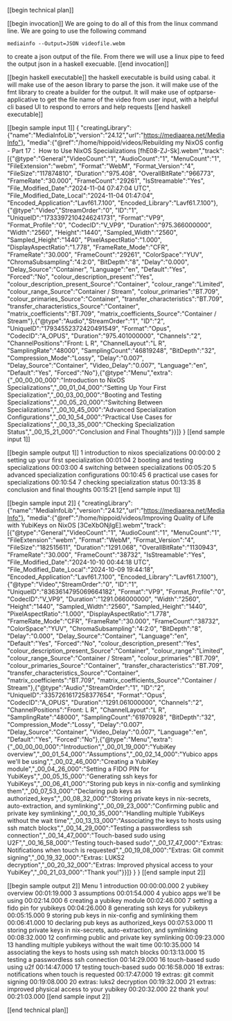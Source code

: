 [[begin technical plan]]

[[begin invocation]]
We are going to do all of this from the linux command line. We are going to use
the following command

```
mediainfo --Output=JSON videofile.webm
```

to create a json output of the file. From there we will use a linux pipe to feed
the output json in a haskell execuable.
[[end invocation]]


[[begin haskell executable]]
the haskell executable is build using cabal.  it will make use of the aeson
library to parse the json. it will make use of the fmt library to create a
builder for the output.  It will make use of optparse-applicative to get the
file name of the video from user input, with a helpful cli based UI to respond
to errors and help requests
[[end haskell executable]]

[[begin sample input 1]]
{
"creatingLibrary":{"name":"MediaInfoLib","version":"24.12","url":"https://mediaarea.net/MediaInfo"},
"media":{"@ref":"/home/hippoid/videos/Rebuilding my NixOS config - Part 17： How to Use NixOS Specializations [fhE08-ZJ-Sk].webm","track":[{"@type":"General","VideoCount":"1",
"AudioCount":"1",
"MenuCount":"1",
"FileExtension":"webm",
"Format":"WebM",
"Format_Version":"4",
"FileSize":"117874810",
"Duration":"975.408",
"OverallBitRate":"966773",
"FrameRate":"30.000",
"FrameCount":"29261",
"IsStreamable":"Yes",
"File_Modified_Date":"2024-11-04 07:47:04 UTC",
"File_Modified_Date_Local":"2024-11-04 01:47:04",
"Encoded_Application":"Lavf61.7.100",
"Encoded_Library":"Lavf61.7.100"},{"@type":"Video","StreamOrder":"0",
"ID":"1",
"UniqueID":"17333972104246241731",
"Format":"VP9",
"Format_Profile":"0",
"CodecID":"V_VP9",
"Duration":"975.366000000",
"Width":"2560",
"Height":"1440",
"Sampled_Width":"2560",
"Sampled_Height":"1440",
"PixelAspectRatio":"1.000",
"DisplayAspectRatio":"1.778",
"FrameRate_Mode":"CFR",
"FrameRate":"30.000",
"FrameCount":"29261",
"ColorSpace":"YUV",
"ChromaSubsampling":"4:2:0",
"BitDepth":"8",
"Delay":"0.000",
"Delay_Source":"Container",
"Language":"en",
"Default":"Yes",
"Forced":"No",
"colour_description_present":"Yes",
"colour_description_present_Source":"Container",
"colour_range":"Limited",
"colour_range_Source":"Container / Stream",
"colour_primaries":"BT.709",
"colour_primaries_Source":"Container",
"transfer_characteristics":"BT.709",
"transfer_characteristics_Source":"Container",
"matrix_coefficients":"BT.709",
"matrix_coefficients_Source":"Container / Stream"},{"@type":"Audio","StreamOrder":"1",
"ID":"2",
"UniqueID":"17934552372420491549",
"Format":"Opus",
"CodecID":"A_OPUS",
"Duration":"975.401000000",
"Channels":"2",
"ChannelPositions":"Front: L R",
"ChannelLayout":"L R",
"SamplingRate":"48000",
"SamplingCount":"46819248",
"BitDepth":"32",
"Compression_Mode":"Lossy",
"Delay":"0.007",
"Delay_Source":"Container",
"Video_Delay":"0.007",
"Language":"en",
"Default":"Yes",
"Forced":"No"},{"@type":"Menu","extra":{"_00_00_00_000":"Introduction to NixOS Specializations","_00_01_04_000":"Setting Up Your First Specialization","_00_03_00_000":"Booting and Testing Specializations","_00_05_20_000":"Switching Between Specializations","_00_10_45_000":"Advanced Specialization Configurations","_00_10_54_000":"Practical Use Cases for Specializations","_00_13_35_000":"Checking Specialization Status","_00_15_21_000":"Conclusion and Final Thoughts"}}]}
}
[[end sample input 1]]

[[begin sample output 1]]
1   introduction to nixos specializations      00:00:00
2   setting up your first specialization       00:01:04
2   booting and testing specializations        00:03:00
4   switching between specializations          00:05:20
5   advanced specialization configurations     00:10:45
6   practical use cases for specializations    00:10:54
7   checking specialization status             00:13:35
8   conclusion and final thoughts              00:15:21
[[end sample input 1]]

[[begin sample input 2]]
{
"creatingLibrary":{"name":"MediaInfoLib","version":"24.12","url":"https://mediaarea.net/MediaInfo"},
"media":{"@ref":"/home/hippoid/videos/Improving Quality of Life with YubiKeys on NixOS [3CeXbONjIgE].webm","track":[{"@type":"General","VideoCount":"1",
"AudioCount":"1",
"MenuCount":"1",
"FileExtension":"webm",
"Format":"WebM",
"Format_Version":"4",
"FileSize":"182515611",
"Duration":"1291.068",
"OverallBitRate":"1130943",
"FrameRate":"30.000",
"FrameCount":"38732",
"IsStreamable":"Yes",
"File_Modified_Date":"2024-10-10 00:44:18 UTC",
"File_Modified_Date_Local":"2024-10-09 19:44:18",
"Encoded_Application":"Lavf61.7.100",
"Encoded_Library":"Lavf61.7.100"},{"@type":"Video","StreamOrder":"0",
"ID":"1",
"UniqueID":"8363614795069664182",
"Format":"VP9",
"Format_Profile":"0",
"CodecID":"V_VP9",
"Duration":"1291.066000000",
"Width":"2560",
"Height":"1440",
"Sampled_Width":"2560",
"Sampled_Height":"1440",
"PixelAspectRatio":"1.000",
"DisplayAspectRatio":"1.778",
"FrameRate_Mode":"CFR",
"FrameRate":"30.000",
"FrameCount":"38732",
"ColorSpace":"YUV",
"ChromaSubsampling":"4:2:0",
"BitDepth":"8",
"Delay":"0.000",
"Delay_Source":"Container",
"Language":"en",
"Default":"Yes",
"Forced":"No",
"colour_description_present":"Yes",
"colour_description_present_Source":"Container",
"colour_range":"Limited",
"colour_range_Source":"Container / Stream",
"colour_primaries":"BT.709",
"colour_primaries_Source":"Container",
"transfer_characteristics":"BT.709",
"transfer_characteristics_Source":"Container",
"matrix_coefficients":"BT.709",
"matrix_coefficients_Source":"Container / Stream"},{"@type":"Audio","StreamOrder":"1",
"ID":"2",
"UniqueID":"3357261617258377654",
"Format":"Opus",
"CodecID":"A_OPUS",
"Duration":"1291.061000000",
"Channels":"2",
"ChannelPositions":"Front: L R",
"ChannelLayout":"L R",
"SamplingRate":"48000",
"SamplingCount":"61970928",
"BitDepth":"32",
"Compression_Mode":"Lossy",
"Delay":"0.007",
"Delay_Source":"Container",
"Video_Delay":"0.007",
"Language":"en",
"Default":"Yes",
"Forced":"No"},{"@type":"Menu","extra":{"_00_00_00_000":"Introduction","_00_01_19_000":"YubiKey overview","_00_01_54_000":"Assumptions","_00_02_14_000":"Yubico apps we'll be using","_00_02_46_000":"Creating a YubiKey module","_00_04_26_000":"Setting a FIDO PIN for YubiKeys","_00_05_15_000":"Generating ssh keys for YubiKeys","_00_06_41_000":"Storing pub keys in nix-config and symlinking them","_00_07_53_000":"Declaring pub keys as authorized_keys","_00_08_32_000":"Storing private keys in nix-secrets, auto-extraction, and symlinking","_00_09_23_000":"Confirming public and private key symlinking","_00_10_35_000":"Handling multiple YubiKeys without the wait time","_00_13_13_000":"Associating the keys to hosts using ssh match blocks","_00_14_29_000":"Testing a passwordless ssh connection","_00_14_47_000":"Touch-based sudo using U2F","_00_16_58_000":"Testing touch-based sudo","_00_17_47_000":"Extras: Notifications when touch is requested","_00_19_08_000":"Extras: Git commit signing","_00_19_32_000":"Extras: LUKS2 decryption","_00_20_32_000":"Extras: Improved physical access to your YubiKey","_00_21_03_000":"Thank you!"}}]}
}
}
[[end sample input 2]]

[[begin sample output 2]]
Menu
1	introduction                                                              00:00:00.000
2	yubikey overview                                                          00:01:19.000
3	assumptions                                                               00:01:54.000
4	yubico apps we'll be using                                                00:02:14.000
6	creating a yubikey module                                                 00:02:46.000
7	setting a fido pin for yubikeys                                           00:04:26.000
8	generating ssh keys for yubikeys                                          00:05:15.000
9	storing pub keys in nix-config and symlinking them                        00:06:41.000
10	declaring pub keys as authorized_keys                                     00:07:53.000
11	storing private keys in nix-secrets, auto-extraction, and symlinking      00:08:32.000
12	confirming public and private key symlinking                              00:09:23.000
13	handling multiple yubikeys without the wait time                          00:10:35.000
14	associating the keys to hosts using ssh match blocks                      00:13:13.000
15	testing a passwordless ssh connection                                     00:14:29.000
16	touch-based sudo using u2f                                                00:14:47.000
17	testing touch-based sudo                                                  00:16:58.000
18	extras: notifications when touch is requested                             00:17:47.000
19	extras: git commit signing                                                00:19:08.000
20	extras: luks2 decryption                                                  00:19:32.000
21	extras: improved physical access to your yubikey                          00:20:32.000
22	thank you!                                                                00:21:03.000
[[end sample input 2]]

[[end technical plan]]
